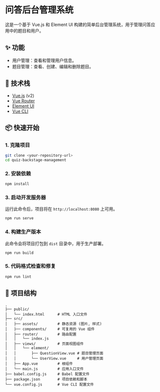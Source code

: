 # 问答后台管理系统

这是一个基于 Vue.js 和 Element UI 构建的简单后台管理系统，用于管理问答应用中的题目和用户。

## ✨ 功能

- 用户管理：查看和管理用户信息。
- 题目管理：查看、创建、编辑和删除题目。

## 🚀 技术栈

- [Vue.js](https://vuejs.org/) (v2)
- [Vue Router](https://router.vuejs.org/)
- [Element UI](https://element.eleme.io/)
- [Vue CLI](https://cli.vuejs.org/)

## 📦 快速开始

### 1. 克隆项目

```bash
git clone <your-repository-url>
cd quiz-backstage-management
```

### 2. 安装依赖

```bash
npm install
```

### 3. 启动开发服务器

运行此命令后，项目将在 `http://localhost:8080` 上可用。

```bash
npm run serve
```

### 4. 构建生产版本

此命令会将项目打包到 `dist` 目录中，用于生产部署。

```bash
npm run build
```

### 5. 代码格式检查和修复

```bash
npm run lint
```

## 📁 项目结构

```
.
├── public/
│   └── index.html      # HTML 入口文件
├── src/
│   ├── assets/         # 静态资源 (图片, 样式)
│   ├── components/     # 可复用的 Vue 组件
│   ├── router/         # 路由配置
│   │   └── index.js
│   ├── views/          # 页面视图组件
│   │   └── element/
│   │       ├── QuestionView.vue # 题目管理页面
│   │       └── UserView.vue     # 用户管理页面
│   ├── App.vue         # 根组件
│   └── main.js         # 应用入口文件
├── babel.config.js     # Babel 配置文件
├── package.json        # 项目依赖和脚本
└── vue.config.js       # Vue CLI 配置文件
```
